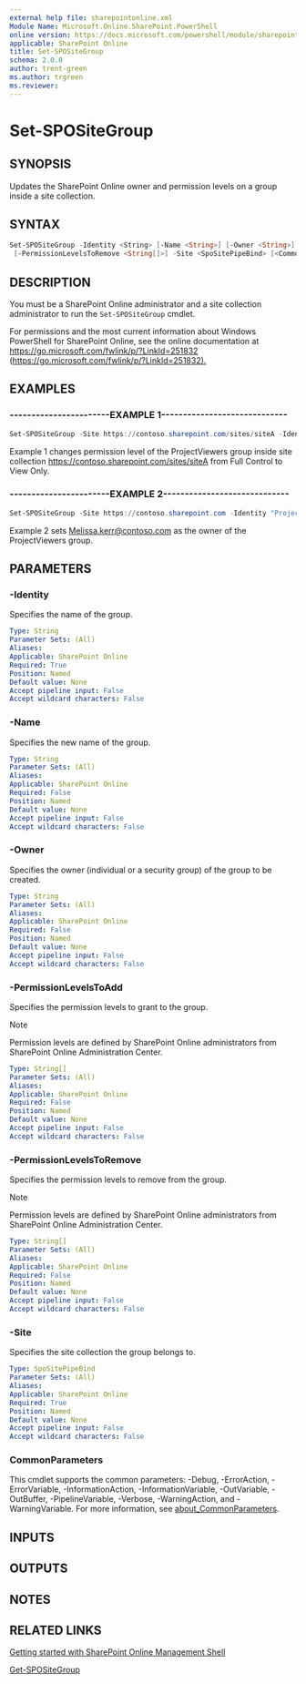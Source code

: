 ```yaml
---
external help file: sharepointonline.xml
Module Name: Microsoft.Online.SharePoint.PowerShell
online version: https://docs.microsoft.com/powershell/module/sharepoint-online/set-spositegroup
applicable: SharePoint Online
title: Set-SPOSiteGroup
schema: 2.0.0
author: trent-green
ms.author: trgreen
ms.reviewer:
---
```


# Set-SPOSiteGroup

## SYNOPSIS

Updates the SharePoint Online owner and permission levels on a group inside a site collection.

## SYNTAX

```powershell
Set-SPOSiteGroup -Identity <String> [-Name <String>] [-Owner <String>] [-PermissionLevelsToAdd <String[]>]
 [-PermissionLevelsToRemove <String[]>] -Site <SpoSitePipeBind> [<CommonParameters>]
```

## DESCRIPTION

You must be a SharePoint Online administrator and a site collection administrator to run the `Set-SPOSiteGroup` cmdlet.

For permissions and the most current information about Windows PowerShell for SharePoint Online, see the online documentation at <https://go.microsoft.com/fwlink/p/?LinkId=251832> (<https://go.microsoft.com/fwlink/p/?LinkId=251832).>

## EXAMPLES

### -----------------------EXAMPLE 1-----------------------------

```powershell
Set-SPOSiteGroup -Site https://contoso.sharepoint.com/sites/siteA -Identity "ProjectViewers" -PermissionLevelsToRemove "Full Control" -PermissionLevelsToAdd "View Only"
```

Example 1 changes permission level of the ProjectViewers group inside site collection <https://contoso.sharepoint.com/sites/siteA> from Full Control to View Only.

### -----------------------EXAMPLE 2-----------------------------

```powershell
Set-SPOSiteGroup -Site https://contoso.sharepoint.com -Identity "ProjectViewers" -Owner Melissa.kerr@contoso.com
```

Example 2 sets Melissa.kerr@contoso.com as the owner of the ProjectViewers group.

## PARAMETERS

### -Identity

Specifies the name of the group.

```yaml
Type: String
Parameter Sets: (All)
Aliases:
Applicable: SharePoint Online
Required: True
Position: Named
Default value: None
Accept pipeline input: False
Accept wildcard characters: False
```

### -Name

Specifies the new name of the group.

```yaml
Type: String
Parameter Sets: (All)
Aliases:
Applicable: SharePoint Online
Required: False
Position: Named
Default value: None
Accept pipeline input: False
Accept wildcard characters: False
```

### -Owner

Specifies the owner (individual or a security group) of the group to be created.

```yaml
Type: String
Parameter Sets: (All)
Aliases:
Applicable: SharePoint Online
Required: False
Position: Named
Default value: None
Accept pipeline input: False
Accept wildcard characters: False
```

### -PermissionLevelsToAdd

Specifies the permission levels to grant to the group.

> [!NOTE]
> Permission levels are defined by SharePoint Online administrators from SharePoint Online Administration Center.  

```yaml
Type: String[]
Parameter Sets: (All)
Aliases:
Applicable: SharePoint Online
Required: False
Position: Named
Default value: None
Accept pipeline input: False
Accept wildcard characters: False
```

### -PermissionLevelsToRemove

Specifies the permission levels to remove from the group.

> [!NOTE]
> Permission levels are defined by SharePoint Online administrators from SharePoint Online Administration Center.  

```yaml
Type: String[]
Parameter Sets: (All)
Aliases:
Applicable: SharePoint Online
Required: False
Position: Named
Default value: None
Accept pipeline input: False
Accept wildcard characters: False
```

### -Site

Specifies the site collection the group belongs to.

```yaml
Type: SpoSitePipeBind
Parameter Sets: (All)
Aliases:
Applicable: SharePoint Online
Required: True
Position: Named
Default value: None
Accept pipeline input: False
Accept wildcard characters: False
```

### CommonParameters

This cmdlet supports the common parameters: -Debug, -ErrorAction, -ErrorVariable, -InformationAction, -InformationVariable, -OutVariable, -OutBuffer, -PipelineVariable, -Verbose, -WarningAction, and -WarningVariable. For more information, see [about_CommonParameters](https://go.microsoft.com/fwlink/?LinkID=113216).

## INPUTS

## OUTPUTS

## NOTES

## RELATED LINKS

[Getting started with SharePoint Online Management Shell](https://docs.microsoft.com/powershell/sharepoint/sharepoint-online/connect-sharepoint-online?view=sharepoint-ps)

[Get-SPOSiteGroup](Get-SPOSiteGroup.md)
